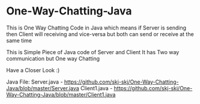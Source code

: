 # One-Way-Chatting-Java
This is One Way Chatting Code in Java which means if Server is sending then Client will receiving and vice-versa but both can send or receive at the same time

This is Simple Piece of Java code of Server and Client 
It has Two way communication but One way Chatting

Have a Closer Look :)

Java File: Server.java - https://github.com/skj-skj/One-Way-Chatting-Java/blob/master/Server.java
           Client1.java - https://github.com/skj-skj/One-Way-Chatting-Java/blob/master/Client1.java
